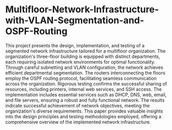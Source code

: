 # Multifloor-Network-Infrastructure-with-VLAN-Segmentation-and-OSPF-Routing
This project presents the design, implementation, and testing of a segmented network infrastructure tailored for a multifloor organization. The organization's three-floor building is equipped with distinct departments, each requiring isolated network environments for optimal functionality. Through careful subnetting and VLAN configuration, the network achieves efficient departmental segmentation. The routers interconnecting the floors employ the OSPF routing protocol, facilitating seamless communication across the organization. Rigorous testing confirms the successful sharing of resources, including printers, internal web services, and SSH access. The implementation includes essential services such as DHCP, DNS, web, email, and file servers, ensuring a robust and fully functional network. The results indicate successful achievement of network objectives, meeting the organization's diverse requirements. This paper provides valuable insights into the design principles and testing methodologies employed, offering a comprehensive overview of the implemented network infrastructure.
